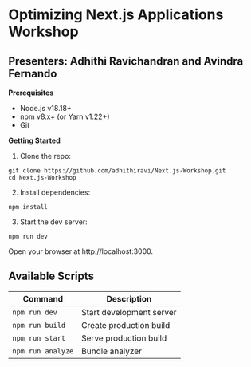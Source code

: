 # Optimizing Next.js Applications Workshop

## Presenters: Adhithi Ravichandran and Avindra Fernando

**Prerequisites**

- Node.js v18.18+  
- npm v8.x+ (or Yarn v1.22+)  
- Git

**Getting Started**

1. Clone the repo:
   
```
git clone https://github.com/adhithiravi/Next.js-Workshop.git
cd Next.js-Workshop
```

2. Install dependencies:

```
npm install
```

3. Start the dev server:

```
npm run dev
```

Open your browser at http://localhost:3000.

## Available Scripts

| Command           | Description                     |
| ----------------- | ------------------------------- |
| `npm run dev`     | Start development server        |
| `npm run build`   | Create production build         |
| `npm run start`   | Serve production build          |
| `npm run analyze` | Bundle analyzer                 |



